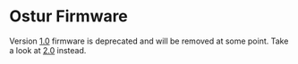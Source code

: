# Ostur Firmware

Version [1.0](1.0/) firmware is deprecated and will be removed at some point. Take a look at [2.0](2.0/) instead.
